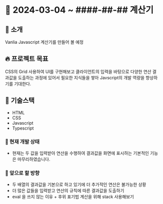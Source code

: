 # 🎉 2024-03-04 ~ ####-##-## 계산기

## 📄 소개

Vanlia Javascript 계산기를 만들어 볼 예정

## 🔥 프로젝트 목표

CSS의 Grid 사용하여 UI를 구현해보고 클라이언트의 입력을 바탕으로 다양한 연산 결과값을 도출하는 과정에 있어서
필요한 지식들을 쌓아 Javscript의 개발 역량을 향상하기를 기대한다.

## 🔧 기술스택

- HTML
- CSS
- Javascript
- Typescript

### 📌 현재 개발 상태

- 현재는 두 값을 입력받아 연산을 수행하여 결과값을 화면에 표시하는 기본적인 기능은 마무리하였습니다.

### 📝 앞으로 할 방향

- 두 배열의 결과값을 기본으로 하고 있기에 더 추가적인 연산은 불가능한 상황
- 더 많은 값들을 입력받고 연산의 규칙에 따른 결과값을 도출하기
- eval 을 쓰지 않는 이유 + 후위 표기법 계산을 위해 stack 사용해보기
